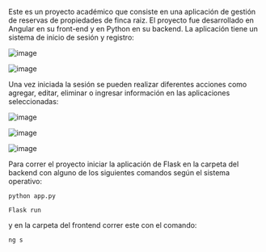Este es un proyecto académico que consiste en una aplicación de gestión de reservas de propiedades de finca raiz. El proyecto fue desarrollado en Angular en su front-end y en Python en su backend. La aplicación tiene un sistema de 
inicio de sesión y registro:

![image](https://github.com/user-attachments/assets/6d895178-9661-49e3-bd7a-491f0199292b)

![image](https://github.com/user-attachments/assets/84bc8056-8c98-4539-9e30-2ed1753bcef3)

Una vez iniciada la sesión se pueden realizar diferentes acciones como agregar, editar, eliminar o ingresar información en las aplicaciones seleccionadas:

![image](https://github.com/user-attachments/assets/12a079a6-354a-4afd-9ac3-980a8a089196)

![image](https://github.com/user-attachments/assets/65fa0d5b-63aa-4433-84ad-bf4265842166)

![image](https://github.com/user-attachments/assets/3c29059f-79eb-49ed-a657-2498bcd3d06f)

Para correr el proyecto 
iniciar la aplicación de Flask en la carpeta del backend con alguno de los siguientes comandos según el sistema operativo:

```
python app.py
```

```
Flask run
```

y en la carpeta del frontend correr este con el comando:

```
ng s
```

